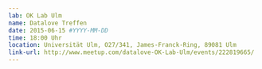 ```yaml
---
lab: OK Lab Ulm
name: Datalove Treffen
date: 2015-06-15 #YYYY-MM-DD
time: 18:00 Uhr
location: Universität Ulm, O27/341, James-Franck-Ring, 89081 Ulm
link-url: http://www.meetup.com/datalove-OK-Lab-Ulm/events/222819665/
---
```


